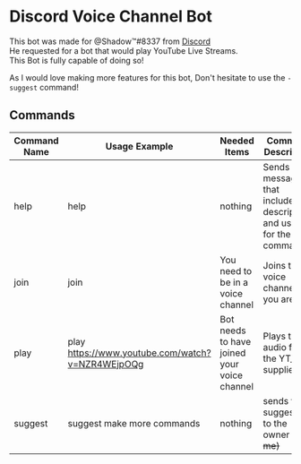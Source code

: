 # Discord Voice Channel Bot
This bot was made for @Shadow™#8337 from [Discord](https://discordapp.com)<br>
He requested for a bot that would play YouTube Live Streams.<br>
This Bot is fully capable of doing so!

As I would love making more features for this bot, Don't hesitate to use the `-suggest` command!

## Commands

| Command Name| Usage Example | Needed Items| Command Description 
|---------------|---------------|---------------------------------------------|---------------------
| help| help| nothing | Sends a message that includes descriptions<br>and usage for the commands
| join| join| You need to be in a voice channel | Joins the voice channel that you are in
| play| play https://www.youtube.com/watch?v=NZR4WEjpOQg| Bot needs to have joined your voice channel | Plays the audio from the YT_link supplied
| suggest | suggest make more commands | nothing | sends the suggestion to the owner ~~(AKA me)~~